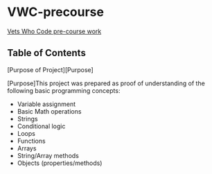 # VWC-precourse
[Vets Who Code pre-course work](https://dev.to/vetswhocode/vets-who-code-pre-work-1gld) 
## Table of Contents
[Purpose of Project][Purpose]

[Purpose]This project was prepared as proof of understanding of the following basic programming concepts: 
* Variable assignment
* Basic Math operations
* Strings
* Conditional logic
* Loops
* Functions
* Arrays
* String/Array methods
* Objects (properties/methods)
